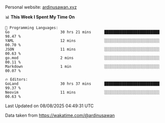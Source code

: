 Personal website: [ardinusawan.xyz](https://ardinusawan.xyz)

<!--START_SECTION:waka-->
📊 **This Week I Spent My Time On** 

```text
💬 Programming Languages: 
Go                       30 hrs 21 mins      █████████████████████████   98.47 % 
YAML                     12 mins             ░░░░░░░░░░░░░░░░░░░░░░░░░   00.70 % 
JSON                     11 mins             ░░░░░░░░░░░░░░░░░░░░░░░░░   00.63 % 
go.mod                   2 mins              ░░░░░░░░░░░░░░░░░░░░░░░░░   00.11 % 
Markdown                 1 min               ░░░░░░░░░░░░░░░░░░░░░░░░░   00.07 % 

🔥 Editors: 
GoLand                   30 hrs 37 mins      █████████████████████████   99.37 % 
Neovim                   11 mins             ░░░░░░░░░░░░░░░░░░░░░░░░░   00.63 % 
```


 Last Updated on 08/08/2025 04:49:31 UTC
<!--END_SECTION:waka-->
Data taken from https://wakatime.com/@ardinusawan
